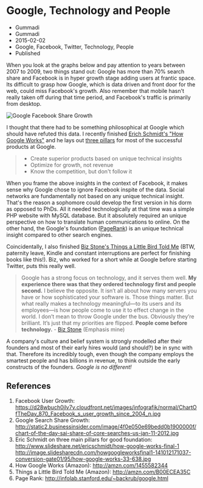 # Google, Technology and People
- Gummadi
- Gummadi
- 2015-02-02
- Google, Facebook, Twitter, Technology, People
- Published

When you look at the graphs below and pay attention to years between 2007 to 2009, two things stand out: Google has more than 70% search share and Facebook is in hyper growth stage adding users at frantic space. Its difficult to grasp how Google, which is data driven and front door for the web, could miss Facebook's growth. Also remember that mobile hasn't really taken off during that time period, and Facebook's traffic is primarily from desktop. 

![Google Facebook Share Growth](http://googledrive.com/host/0B-_fDRYNhz_Rdi1VSnVIN01WbUk/google-fb.png)

I thought that there had to be something philosophical at Google which should have refuted this data. I recently finished [Erich Schmidt's "How Google Works"](http://amzn.com/1455582344) and he lays out [three pillars](http://image.slidesharecdn.com/howgoogleworksfinal1-141012171037-conversion-gate01/95/how-google-works-33-638.jpg) for most of the successful products at Google. 

> * Create superior products based on unique technical insights 
> * Optimize for growth, not revenue
> * Know the competition, but don't follow it

When you frame the above insights in the context of Facebook, it makes sense why Google chose to ignore Facebook inspite of the data. Social networks are fundamentally not based on any unique technical insight. That's the reason a sophomore could develop the first version in his dorm as opposed to PhDs. All it needed technologically at that time was a simple PHP website with MySQL database. But it absolutely required an unique perspective on how to translate human communications to online. On the other hand, the Google's foundation ([PageRank](http://infolab.stanford.edu/~backrub/google.html)) is an unique technical insight compared to other search engines. 

Coincidentally, I also finished [Biz Stone's Things a Little Bird Told Me](http://amzn.com/B00ECEA35C) (BTW, paternity leave, Kindle and constant interruptions are perfect for finishing books like this!). Biz, who worked for a short while at Google before starting Twitter, puts this really well. 

> Google has a strong focus on technology, and it serves them well. **My experience there was that they ordered technology first and people second.** I believe the opposite. It isn’t all about how many servers you have or how sophisticated your software is. Those things matter. But what really makes a technology meaningful—to its users and its employees—is how people come to use it to effect change in the world. I don’t mean to throw Google under the bus. Obviously they’re brilliant. It’s just that my priorities are flipped. **People come before technology.** - [Biz Stone](https://www.goodreads.com/quotes/6485736-google-has-a-strong-focus-on-technology-and-it-serves) (Emphasis mine)

A company's culture and belief system is strongly modelled after their founders and most of their early hires would (and should?) be in sync with that. Therefore its incredibly tough, even though the company employs the smartest people  and has billions in revenue, to think outside the early constructs of the founders. *Google is no different!*

## References 
1. Facebook User Growth: https://d28wbuch0jlv7v.cloudfront.net/images/infografik/normal/ChartOfTheDay_870_Facebook_s_user_growth_since_2004_n.jpg
2. Google Search Share Growth: http://static2.businessinsider.com/image/4f0e050e69bedd0b1900000f/chart-of-the-day-sai-share-of-core-searches-us-jan-11-2012.jpg
3. Eric Schmidt on three main pillars for good foundation: http://www.slideshare.net/ericschmidt/how-google-works-final-1 http://image.slidesharecdn.com/howgoogleworksfinal1-141012171037-conversion-gate01/95/how-google-works-33-638.jpg
4. How Google Works (Amazon):  http://amzn.com/1455582344
5. Things a Little Bird Told Me (Amazon): http://amzn.com/B00ECEA35C
6. Page Rank: http://infolab.stanford.edu/~backrub/google.html


